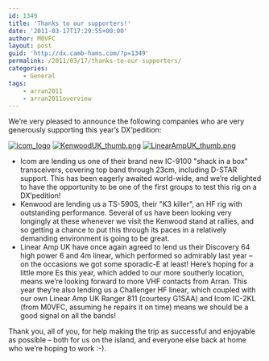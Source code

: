 ```yaml
---
id: 1349
title: 'Thanks to our supporters!'
date: '2011-03-17T17:29:55+00:00'
author: M0VFC
layout: post
guid: 'http://dx.camb-hams.com/?p=1349'
permalink: /2011/03/17/thanks-to-our-supporters/
categories:
    - General
tags:
    - arran2011
    - arran2011overview
---
```


We’re very pleased to announce the following companies who are very generously supporting this year’s DX’pedition:

[![](http://dx.camb-hams.com/wp-content/uploads/2011/04/icom_logo.png "icom_logo")](http://bit.ly/cambhams-icom) [![](http://dx.camb-hams.com/wp-content/uploads/2011/04/KenwoodUK_thumb.png "KenwoodUK_thumb.png")](http://bit.ly/cambhams-kenwood) [![](http://dx.camb-hams.com/wp-content/uploads/2011/04/LinearAmpUK_thumb.png "LinearAmpUK_thumb.png")](http://bit.ly/cambhams-linamp)

- Icom are lending us one of their brand new IC-9100 "shack in a box" transceivers, covering top band through 23cm, including D-STAR support. This has been eagerly awaited world-wide, and we’re delighted to have the opportunity to be one of the first groups to test this rig on a DX’pedition!
- Kenwood are lending us a TS-590S, their "K3 killer", an HF rig with outstanding performance. Several of us have been looking very longingly at these whenever we visit the Kenwood stand at rallies, and so getting a chance to put this through its paces in a relatively demanding environment is going to be great.
- Linear Amp UK have once again agreed to lend us their Discovery 64 high power 6 and 4m linear, which performed so admirably last year – on the occasions we got some sporadic-E at least! Here’s hoping for a little more Es this year, which added to our more southerly location, means we’re looking forward to more VHF contacts from Arran. This year they’re also lending us a Challenger HF linear, which coupled with our own Linear Amp UK Ranger 811 (courtesy G1SAA) and Icom IC-2KL (from M0VFC, assuming he repairs it on time) means we should be a good signal on all the bands!

Thank you, all of you, for help making the trip as successful and enjoyable as possible – both for us on the island, and everyone else back at home who we’re hoping to work :-).